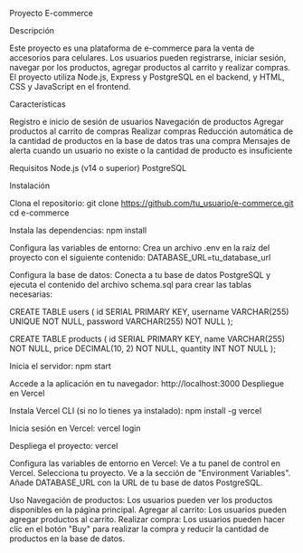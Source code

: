Proyecto E-commerce

Descripción

Este proyecto es una plataforma de e-commerce para la venta de accesorios para celulares. 
Los usuarios pueden registrarse, iniciar sesión, navegar por los productos, agregar productos 
al carrito y realizar compras. El proyecto utiliza Node.js, Express y PostgreSQL en el backend, y HTML, 
CSS y JavaScript en el frontend.

Características

Registro e inicio de sesión de usuarios
Navegación de productos
Agregar productos al carrito de compras
Realizar compras
Reducción automática de la cantidad de productos en la base de datos tras una compra
Mensajes de alerta cuando un usuario no existe o la cantidad de producto es insuficiente

Requisitos
Node.js (v14 o superior)
PostgreSQL

Instalación

Clona el repositorio:
git clone https://github.com/tu_usuario/e-commerce.git
cd e-commerce

Instala las dependencias:
npm install

Configura las variables de entorno:
Crea un archivo .env en la raíz del proyecto con el siguiente contenido:
DATABASE_URL=tu_database_url

Configura la base de datos:
Conecta a tu base de datos PostgreSQL y ejecuta el contenido del archivo schema.sql para 
crear las tablas necesarias:

CREATE TABLE users (
    id SERIAL PRIMARY KEY,
    username VARCHAR(255) UNIQUE NOT NULL,
    password VARCHAR(255) NOT NULL
);

CREATE TABLE products (
    id SERIAL PRIMARY KEY,
    name VARCHAR(255) NOT NULL,
    price DECIMAL(10, 2) NOT NULL,
    quantity INT NOT NULL
);

Inicia el servidor:
npm start

Accede a la aplicación en tu navegador:
http://localhost:3000
Despliegue en Vercel

Instala Vercel CLI (si no lo tienes ya instalado):
npm install -g vercel

Inicia sesión en Vercel:
vercel login

Despliega el proyecto:
vercel

Configura las variables de entorno en Vercel:
Ve a tu panel de control en Vercel.
Selecciona tu proyecto.
Ve a la sección de "Environment Variables".
Añade DATABASE_URL con la URL de tu base de datos PostgreSQL.

Uso
Navegación de productos: Los usuarios pueden ver los productos disponibles en la página principal.
Agregar al carrito: Los usuarios pueden agregar productos al carrito.
Realizar compra: Los usuarios pueden hacer clic en el botón "Buy" para realizar la compra y reducir 
la cantidad de productos en la base de datos.